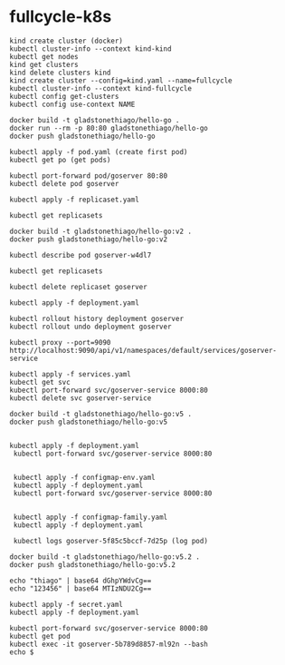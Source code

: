 # fullcycle-k8s
    kind create cluster (docker)
    kubectl cluster-info --context kind-kind 
    kubectl get nodes
    kind get clusters
    kind delete clusters kind
    kind create cluster --config=kind.yaml --name=fullcycle
    kubectl cluster-info --context kind-fullcycle
    kubectl config get-clusters
    kubectl config use-context NAME

    docker build -t gladstonethiago/hello-go .
    docker run --rm -p 80:80 gladstonethiago/hello-go
    docker push gladstonethiago/hello-go

    kubectl apply -f pod.yaml (create first pod)
    kubectl get po (get pods)

    kubectl port-forward pod/goserver 80:80
    kubectl delete pod goserver

    kubectl apply -f replicaset.yaml

    kubectl get replicasets

    docker build -t gladstonethiago/hello-go:v2 .
    docker push gladstonethiago/hello-go:v2

    kubectl describe pod goserver-w4dl7

    kubectl get replicasets

    kubectl delete replicaset goserver

    kubectl apply -f deployment.yaml

    kubectl rollout history deployment goserver
    kubectl rollout undo deployment goserver

    kubectl proxy --port=9090
    http://localhost:9090/api/v1/namespaces/default/services/goserver-service

    kubectl apply -f services.yaml
    kubectl get svc
    kubectl port-forward svc/goserver-service 8000:80
    kubectl delete svc goserver-service

    docker build -t gladstonethiago/hello-go:v5 .
    docker push gladstonethiago/hello-go:v5


    kubectl apply -f deployment.yaml
     kubectl port-forward svc/goserver-service 8000:80


     kubectl apply -f configmap-env.yaml
     kubectl apply -f deployment.yaml
     kubectl port-forward svc/goserver-service 8000:80


     kubectl apply -f configmap-family.yaml
     kubectl apply -f deployment.yaml

     kubectl logs goserver-5f85c5bccf-7d25p (log pod)

    docker build -t gladstonethiago/hello-go:v5.2 .
    docker push gladstonethiago/hello-go:v5.2

    echo "thiago" | base64 dGhpYWdvCg==
    echo "123456" | base64 MTIzNDU2Cg==

    kubectl apply -f secret.yaml
    kubectl apply -f deployment.yaml

    kubectl port-forward svc/goserver-service 8000:80
    kubectl get pod
    kubectl exec -it goserver-5b789d8857-ml92n --bash
    echo $
